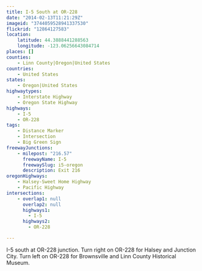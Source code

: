 ```yaml
---
title: I-5 South at OR-228
date: "2014-02-13T11:21:29Z"
imageid: "3744059528941337530"
flickrid: "12864127583"
location:
    latitude: 44.3888441288563
    longitude: -123.06256643084714
places: []
counties:
    - Linn County|Oregon|United States
countries:
    - United States
states:
    - Oregon|United States
highwaytypes:
    - Interstate Highway
    - Oregon State Highway
highways:
    - I-5
    - OR-228
tags:
    - Distance Marker
    - Intersection
    - Big Green Sign
freewayJunctions:
    - milepost: "216.57"
      freewayName: I-5
      freewaySlug: i5-oregon
      description: Exit 216
oregonHighways:
    - Halsey-Sweet Home Highway
    - Pacific Highway
intersections:
    - overlap1: null
      overlap2: null
      highways1:
        - I-5
      highways2:
        - OR-228

---
```

I-5 south at OR-228 junction.  Turn right on OR-228 for Halsey and Junction City.  Turn left on OR-228 for Brownsville and Linn County Historical Museum.